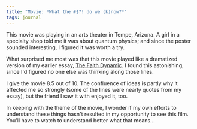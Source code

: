 ```yaml
---
title: "Movie: *What the #$?! do we (k)now?*"
tags: journal
---
```


This movie was playing in an arts theater in Tempe, Arizona.  A girl in
a specialty shop told me it was about quantum physics; and since the
poster sounded interesting, I figured it was worth a try.

What surprised me most was that this movie played like a dramatized
version of my earlier essay, [The Faith Dynamic](faith.dynamic).  I found this
astonishing, since I'd figured no one else was thinking along those
lines.

I give the movie 8.5 out of 10.  The confluence of ideas is partly why
it affected me so strongly (some of the lines were nearly quotes from my
essay), but the friend I saw it with enjoyed it, too.

In keeping with the theme of the movie, I wonder if my own efforts to
understand these things hasn't resulted in my opportunity to see this
film.  You'll have to watch to understand better what that means...


